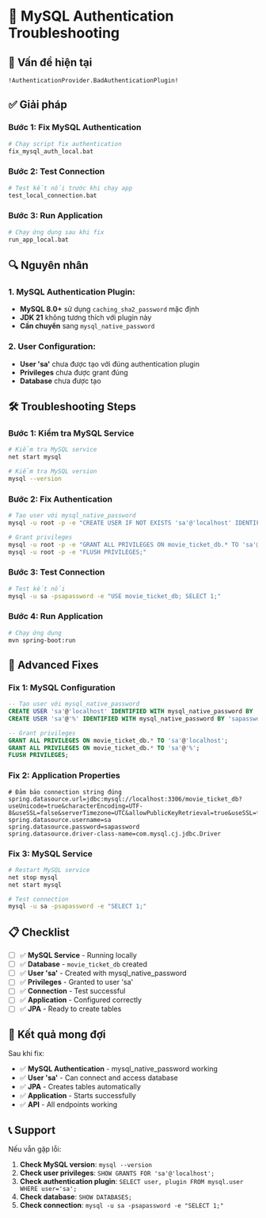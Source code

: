 # 🔧 MySQL Authentication Troubleshooting

## 🚨 Vấn đề hiện tại
```
!AuthenticationProvider.BadAuthenticationPlugin!
```

## ✅ Giải pháp

### **Bước 1: Fix MySQL Authentication**
```bash
# Chạy script fix authentication
fix_mysql_auth_local.bat
```

### **Bước 2: Test Connection**
```bash
# Test kết nối trước khi chạy app
test_local_connection.bat
```

### **Bước 3: Run Application**
```bash
# Chạy ứng dụng sau khi fix
run_app_local.bat
```

## 🔍 Nguyên nhân

### **1. MySQL Authentication Plugin:**
- **MySQL 8.0+** sử dụng `caching_sha2_password` mặc định
- **JDK 21** không tương thích với plugin này
- **Cần chuyển** sang `mysql_native_password`

### **2. User Configuration:**
- **User 'sa'** chưa được tạo với đúng authentication plugin
- **Privileges** chưa được grant đúng
- **Database** chưa được tạo

## 🛠️ Troubleshooting Steps

### **Bước 1: Kiểm tra MySQL Service**
```bash
# Kiểm tra MySQL service
net start mysql

# Kiểm tra MySQL version
mysql --version
```

### **Bước 2: Fix Authentication**
```bash
# Tạo user với mysql_native_password
mysql -u root -p -e "CREATE USER IF NOT EXISTS 'sa'@'localhost' IDENTIFIED WITH mysql_native_password BY 'sapassword';"

# Grant privileges
mysql -u root -p -e "GRANT ALL PRIVILEGES ON movie_ticket_db.* TO 'sa'@'localhost';"
mysql -u root -p -e "FLUSH PRIVILEGES;"
```

### **Bước 3: Test Connection**
```bash
# Test kết nối
mysql -u sa -psapassword -e "USE movie_ticket_db; SELECT 1;"
```

### **Bước 4: Run Application**
```bash
# Chạy ứng dụng
mvn spring-boot:run
```

## 🔧 Advanced Fixes

### **Fix 1: MySQL Configuration**
```sql
-- Tạo user với mysql_native_password
CREATE USER 'sa'@'localhost' IDENTIFIED WITH mysql_native_password BY 'sapassword';
CREATE USER 'sa'@'%' IDENTIFIED WITH mysql_native_password BY 'sapassword';

-- Grant privileges
GRANT ALL PRIVILEGES ON movie_ticket_db.* TO 'sa'@'localhost';
GRANT ALL PRIVILEGES ON movie_ticket_db.* TO 'sa'@'%';
FLUSH PRIVILEGES;
```

### **Fix 2: Application Properties**
```properties
# Đảm bảo connection string đúng
spring.datasource.url=jdbc:mysql://localhost:3306/movie_ticket_db?useUnicode=true&characterEncoding=UTF-8&useSSL=false&serverTimezone=UTC&allowPublicKeyRetrieval=true&useSSL=false&allowMultiQueries=true&defaultAuthenticationPlugin=mysql_native_password
spring.datasource.username=sa
spring.datasource.password=sapassword
spring.datasource.driver-class-name=com.mysql.cj.jdbc.Driver
```

### **Fix 3: MySQL Service**
```bash
# Restart MySQL service
net stop mysql
net start mysql

# Test connection
mysql -u sa -psapassword -e "SELECT 1;"
```

## 📋 Checklist

- [ ] ✅ **MySQL Service** - Running locally
- [ ] ✅ **Database** - `movie_ticket_db` created
- [ ] ✅ **User 'sa'** - Created with mysql_native_password
- [ ] ✅ **Privileges** - Granted to user 'sa'
- [ ] ✅ **Connection** - Test successful
- [ ] ✅ **Application** - Configured correctly
- [ ] ✅ **JPA** - Ready to create tables

## 🎯 Kết quả mong đợi

Sau khi fix:
- ✅ **MySQL Authentication** - mysql_native_password working
- ✅ **User 'sa'** - Can connect and access database
- ✅ **JPA** - Creates tables automatically
- ✅ **Application** - Starts successfully
- ✅ **API** - All endpoints working

## 📞 Support

Nếu vẫn gặp lỗi:
1. **Check MySQL version**: `mysql --version`
2. **Check user privileges**: `SHOW GRANTS FOR 'sa'@'localhost';`
3. **Check authentication plugin**: `SELECT user, plugin FROM mysql.user WHERE user='sa';`
4. **Check database**: `SHOW DATABASES;`
5. **Check connection**: `mysql -u sa -psapassword -e "SELECT 1;"`
